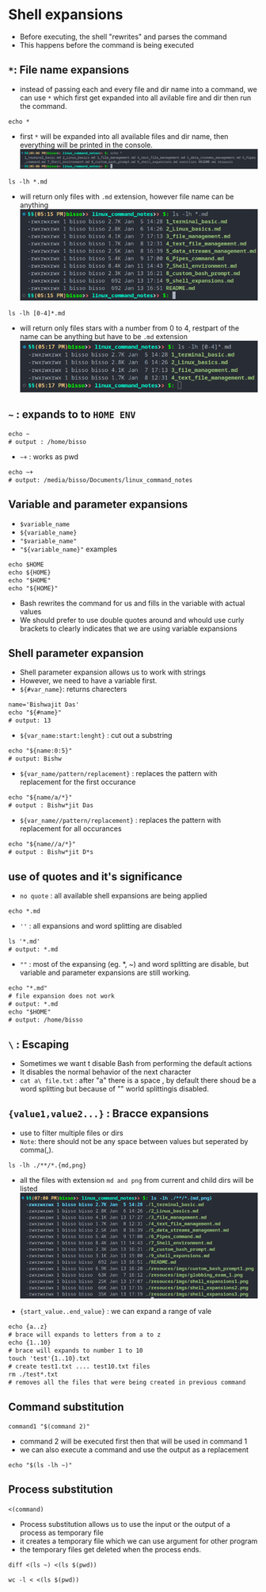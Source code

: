 # Shell expansions

- Before executing, the shell "rewrites" and parses the command
- This happens before the command is being executed

## `*`: File name expansions

- instead of passing each and every file and dir name into a command, we can use `*` which first get expanded into all avilable fire and dir then run the command.

```shell
echo *
```

- first `*` will be expanded into all available files and dir name, then everything will be printed in the console.
  ![sehll expansion 1](resources/imgs/shell_expansions1.png)

```shell
ls -lh *.md
```

- will return only files with `.md` extension, however file name can be anything
  ![sell expansions 2](resources/imgs/shell_expansions2.png)

```shell
ls -lh [0-4]*.md
```

- will return only files stars with a number from 0 to 4, restpart of the name can be anything but have to be `.md` extension
  ![shell expnasions 3](resources/imgs/shell_expansions3.png)

## `~` : expands to to `HOME ENV`

```shell
echo ~
# output : /home/bisso
```

- `~+` : works as pwd

```shell
echo ~+
# output: /media/bisso/Documents/linux_command_notes
```

## Variable and parameter expansions

- `$variable_name`
- `${variable_name}`
- `"$variable_name"`
- `"${variable_name}"`
  examples

```shell
echo $HOME
echo ${HOME}
echo "$HOME"
echo "${HOME}"
```

- Bash rewrites the command for us and fills in the variable with actual values
- We should prefer to use double quotes around and whould use curly brackets to clearly indicates that we are using variable expansions

## Shell parameter expansion

- Shell parameter expansion allows us to work with strings
- However, we need to have a variable first.
- `${#var_name}`: returns charecters

```shell
name='Bishwajit Das'
echo "${#name}"
# output: 13
```

- `${var_name:start:lenght}` : cut out a substring

```shell
echo "${name:0:5}"
# output: Bishw
```

- `${var_name/pattern/replacement}` : replaces the pattern with replacement for the first occurance

```shell
echo "${name/a/*}"
# output : Bishw*jit Das
```

- `${var_name//pattern/replacement}` : replaces the pattern with replacement for all occurances

```shell
echo "${name//a/*}"
# output : Bishw*jit D*s
```

## use of quotes and it's significance

- `no quote` : all available shell expansions are being applied

```shell
echo *.md
```

- `''` : all expansions and word splitting are disabled

```shell
ls '*.md'
# output: *.md
```

- `""` : most of the expansing (eg. \*, ~) and word splitting are disable, but variable and parameter expansions are still working.

```shell
echo "*.md"
# file expansion does not work
# output: *.md
echo "$HOME"
# output: /home/bisso
```

## `\` : Escaping

- Sometimes we want t disable Bash from performing the default actions
- It disables the normal behavior of the next character
- `cat a\ file.txt` : after "a" there is a space , by default there shoud be a word splitting but because of "\" world splittingis disabled.

## `{value1,value2...}` : Bracce expansions

- use to filter multiple files or dirs
- `Note`: there should not be any space between values but seperated by comma(,).

```shell
ls -lh ./**/*.{md,png}
```

- all the files with extension `md and png` from current and child dirs will be listed
  ![shell expnasions 4](resources/imgs/shell_expansions4.png)

- `{start_value..end_value}` : we can expand a range of vale

```shell
echo {a..z}
# brace will expands to letters from a to z
echo {1..10}
# brace will expands to number 1 to 10
touch 'test'{1..10}.txt
# create test1.txt .... test10.txt files
rm ./test*.txt
# removes all the files that were being created in previous command
```

## Command substitution

`command1 "$(command 2)"`

- command 2 will be executed first then that will be used in command 1
- we can also execute a command and use the output as a replacement

```shell
echo "$(ls -lh ~)"
```

## Process substitution

`<(command)`

- Process substitution allows us to use the input or the output of a process as temporary file
- it creates a temporary file which we can use argument for other program
- the temporary files get deleted when the process ends.

```shell
diff <(ls ~) <(ls $(pwd))
```

```shell
wc -l < <(ls $(pwd))
```
